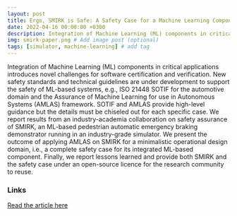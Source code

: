 ```yaml
---
layout: post
title: Ergo, SMIRK is Safe: A Safety Case for a Machine Learning Component in a Pedestrian Automatic Emergency Brake System
date: 2022-04-16 00:00:00 +0300
description: Integration of Machine Learning (ML) components in critical applications introduces novel challenges for software certification and verification. New safety standards and technical guidelines are under development to support the safety of ML-based systems, e.g., ISO 21448 SOTIF for the automotive domain and the Assurance of Machine Learning for use in Autonomous Systems (AMLAS) framework.
img: smirk-paper.png # Add image post (optional)
tags: [simulator, machine-learning] # add tag
---
```


Integration of Machine Learning (ML) components in critical applications introduces novel challenges for software certification and verification. New safety standards and technical guidelines are under development to support the safety of ML-based systems, e.g., ISO 21448 SOTIF for the automotive domain and the Assurance of Machine Learning for use in Autonomous Systems (AMLAS) framework. SOTIF and AMLAS provide high-level guidance but the details must be chiseled out for each specific case. We report results from an industry-academia collaboration on safety assurance of SMIRK, an ML-based pedestrian automatic emergency braking demonstrator running in an industry-grade simulator. We present the outcome of applying AMLAS on SMIRK for a minimalistic operational design domain, i.e., a complete safety case for its integrated ML-based component. Finally, we report lessons learned and provide both SMIRK and the safety case under an open-source licence for the research community to reuse.

### Links
 
[Read the article here](https://arxiv.org/abs/2204.07874)

